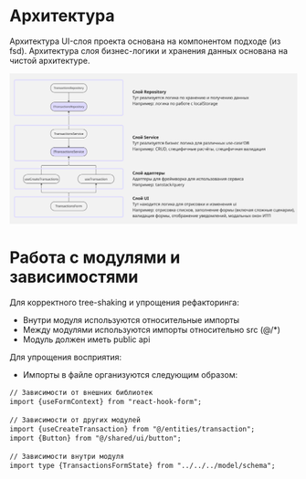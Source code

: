 # Архитектура
Архитектура UI-слоя проекта основана на компонентом подходе (из fsd).
Архитектура слоя бизнес-логики и хранения данных основана на чистой архитектуре.

![architecture.jpg](architecture.jpg)

# Работа с модулями и зависимостями

Для корректного tree-shaking и упрощения рефакторинга:
 - Внутри модуля используются относительные импорты
 - Между модулями используются импорты относительно src (@/*)
 - Модуль должен иметь public api

Для упрощения восприятия:
 - Импорты в файле организуются следующим образом:
```
// Зависимости от внешних библиотек
import {useFormContext} from "react-hook-form";

// Зависимости от других модулей
import {useCreateTransaction} from "@/entities/transaction";
import {Button} from "@/shared/ui/button";

// Зависимости внутри модуля
import type {TransactionsFormState} from "../../../model/schema";
```



